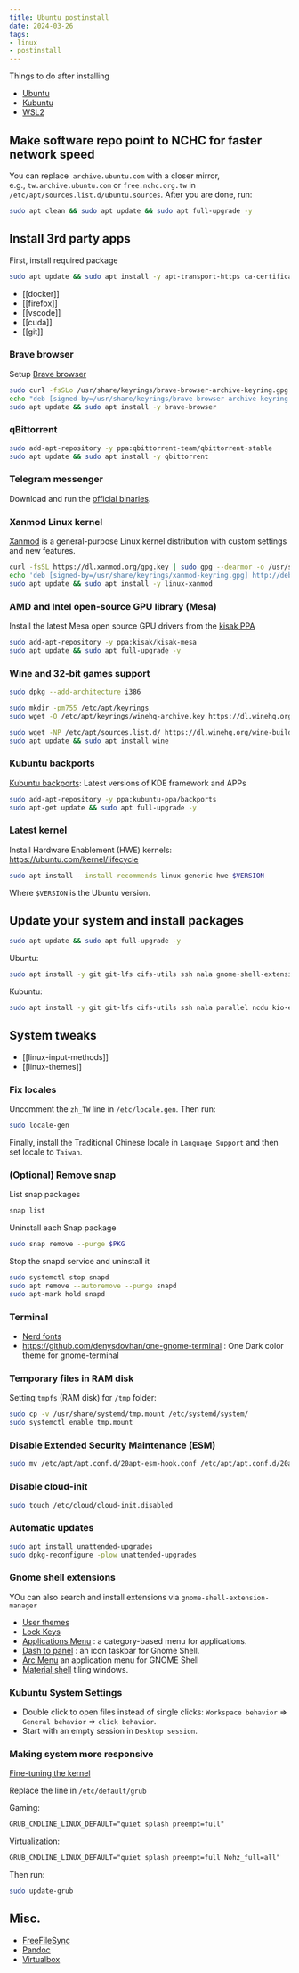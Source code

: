 ```yaml
---
title: Ubuntu postinstall
date: 2024-03-26
tags:
- linux
- postinstall
---
```


Things to do after installing

- [Ubuntu](https://ubuntu.com/download)
- [Kubuntu](https://kubuntu.org/)
- [WSL2](https://docs.microsoft.com/zh-tw/windows/wsl/install)

## Make software repo point to NCHC for faster network speed

You can replace  `archive.ubuntu.com` with a closer mirror, e.g., `tw.archive.ubuntu.com` or `free.nchc.org.tw` in `/etc/apt/sources.list.d/ubuntu.sources`. After you are done, run:

```sh
sudo apt clean && sudo apt update && sudo apt full-upgrade -y
```

## Install 3rd party apps

First, install required package

```bash
sudo apt update && sudo apt install -y apt-transport-https ca-certificates curl git gnupg-agent software-properties-common
```

- [[docker]]
- [[firefox]]
- [[vscode]]
- [[cuda]]
- [[git]]

### Brave browser

Setup [Brave browser](https://brave.com)

```sh
sudo curl -fsSLo /usr/share/keyrings/brave-browser-archive-keyring.gpg https://brave-browser-apt-release.s3.brave.com/brave-browser-archive-keyring.gpg
echo "deb [signed-by=/usr/share/keyrings/brave-browser-archive-keyring.gpg arch=amd64] https://brave-browser-apt-release.s3.brave.com/ stable main" | sudo tee /etc/apt/sources.list.d/brave-browser-release.list > /dev/null
sudo apt update && sudo apt install -y brave-browser
```

### qBittorrent

```bash
sudo add-apt-repository -y ppa:qbittorrent-team/qbittorrent-stable
sudo apt update && sudo apt install -y qbittorrent
```

### Telegram messenger

Download and run the [official binaries](https://telegram.org).

### Xanmod Linux kernel

[Xanmod](https://xanmod.org/) is a general-purpose Linux kernel distribution with custom settings and new features.

```bash
curl -fsSL https://dl.xanmod.org/gpg.key | sudo gpg --dearmor -o /usr/share/keyrings/xanmod-keyring.gpg
echo 'deb [signed-by=/usr/share/keyrings/xanmod-keyring.gpg] http://deb.xanmod.org releases main' | sudo tee /etc/apt/sources.list.d/xanmod-kernel.list > /dev/null
sudo apt update && sudo apt install -y linux-xanmod
```

### AMD and Intel open-source GPU library (Mesa)

Install the latest Mesa open source GPU drivers from the [kisak PPA](https://launchpad.net/~kisak/+archive/ubuntu/kisak-mesa)

```bash
sudo add-apt-repository -y ppa:kisak/kisak-mesa
sudo apt update && sudo apt full-upgrade -y
```

### Wine and 32-bit games support

```bash
sudo dpkg --add-architecture i386
```

```bash
sudo mkdir -pm755 /etc/apt/keyrings
sudo wget -O /etc/apt/keyrings/winehq-archive.key https://dl.winehq.org/wine-builds/winehq.key
```

```bash
sudo wget -NP /etc/apt/sources.list.d/ https://dl.winehq.org/wine-builds/ubuntu/dists/noble/winehq-noble.sources
sudo apt update && sudo apt install wine
```

### Kubuntu backports

[Kubuntu backports](https://launchpad.net/~kubuntu-ppa/+archive/ubuntu/backports): Latest versions of KDE framework and APPs

```bash
sudo add-apt-repository -y ppa:kubuntu-ppa/backports
sudo apt-get update && sudo apt full-upgrade -y
```

### Latest kernel

Install Hardware Enablement (HWE) kernels: https://ubuntu.com/kernel/lifecycle

```sh
sudo apt install --install-recommends linux-generic-hwe-$VERSION
```

Where `$VERSION` is the Ubuntu version.

## Update your system and install packages

```sh
sudo apt update && sudo apt full-upgrade -y
```

Ubuntu:

```sh
sudo apt install -y git git-lfs cifs-utils ssh nala gnome-shell-extension-manager parallel baobab ncdu synaptic apt-xapian-index ppa-purge ubuntu-restricted-extras ffmpeg vlc mcomix fonts-wqy-microhei fonts-wqy-zenhei fonts-open-sans ttf-mscorefonts-installer zsh btrfs-compsize
```

Kubuntu:

```sh
sudo apt install -y git git-lfs cifs-utils ssh nala parallel ncdu kio-extras gnome-keyring ppa-purge kubuntu-restricted-extras ffmpeg vlc fonts-wqy-microhei fonts-wqy-zenhei fonts-open-sans ttf-mscorefonts-installer zsh btrfs-compsize synaptic apt-xapian-index
```

## System tweaks

- [[linux-input-methods]]
- [[linux-themes]]

### Fix locales

Uncomment the `zh_TW` line in `/etc/locale.gen`. Then run:

```sh
sudo locale-gen
```

Finally, install the Traditional Chinese locale in `Language Support` and then set locale to `Taiwan`.

### (Optional) Remove snap

List snap packages

```sh
snap list
```

Uninstall each Snap package

```sh
sudo snap remove --purge $PKG
```

Stop the snapd service and uninstall it

```sh
sudo systemctl stop snapd
sudo apt remove --autoremove --purge snapd
sudo apt-mark hold snapd
```

### Terminal

- [Nerd fonts](https://www.nerdfonts.com/)
- https://github.com/denysdovhan/one-gnome-terminal : One Dark color theme for gnome-terminal

### Temporary files in RAM disk

Setting `tmpfs` (RAM disk) for `/tmp` folder:

```bash
sudo cp -v /usr/share/systemd/tmp.mount /etc/systemd/system/
sudo systemctl enable tmp.mount
```

### Disable Extended Security Maintenance (ESM)

```bash
sudo mv /etc/apt/apt.conf.d/20apt-esm-hook.conf /etc/apt/apt.conf.d/20apt-esm-hook.conf.disabled
```

### Disable cloud-init

```sh
sudo touch /etc/cloud/cloud-init.disabled
```

### Automatic updates

```bash
sudo apt install unattended-upgrades
sudo dpkg-reconfigure -plow unattended-upgrades
```

### Gnome shell extensions

YOu can also search and install extensions via `gnome-shell-extension-manager`

- [User themes](https://extensions.gnome.org/extension/19/user-themes/)
- [Lock Keys](https://extensions.gnome.org/extension/36/lock-keys/)
- [Applications Menu](https://extensions.gnome.org/extension/6/applications-menu/) : a category-based menu for applications.
- [Dash to panel](https://extensions.gnome.org/extension/1160/dash-to-panel/) : an icon taskbar for Gnome Shell.
- [Arc Menu](https://extensions.gnome.org/extension/3628/arcmenu/) an application menu for GNOME Shell
- [Material shell](https://extensions.gnome.org/extension/3357/material-shell/) tiling windows.

### Kubuntu System Settings

- Double click to open files instead of single clicks: `Workspace behavior` => `General behavior` => `click behavior`.
- Start with an empty session in `Desktop session`.

### Making system more responsive

[Fine-tuning the kernel](https://discourse.ubuntu.com/t/fine-tuning-the-ubuntu-24-04-kernel-for-low-latency-throughput-and-power-efficiency/44834)

Replace the line in `/etc/default/grub`

Gaming:

```txt title="/etc/default/grub"
GRUB_CMDLINE_LINUX_DEFAULT="quiet splash preempt=full"
```

Virtualization:

```txt title="/etc/default/grub"
GRUB_CMDLINE_LINUX_DEFAULT="quiet splash preempt=full Nohz_full=all"
```

Then run:

```sh
sudo update-grub
```

## Misc.

- [FreeFileSync](https://freefilesync.org/)
- [Pandoc](https://github.com/jgm/pandoc/releases/)
- [Virtualbox](https://www.virtualbox.org/)
